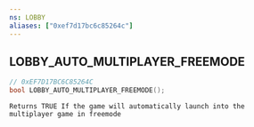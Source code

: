 ```yaml
---
ns: LOBBY
aliases: ["0xef7d17bc6c85264c"]
---
```

## LOBBY_AUTO_MULTIPLAYER_FREEMODE

```c
// 0xEF7D17BC6C85264C
bool LOBBY_AUTO_MULTIPLAYER_FREEMODE();
```

```
Returns TRUE If the game will automatically launch into the multiplayer game in freemode
```
